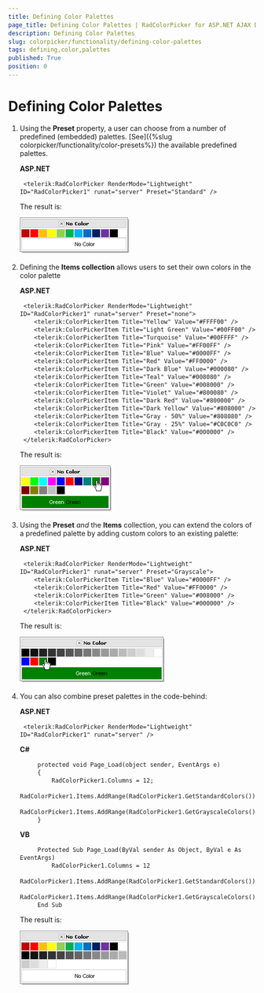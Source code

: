 ```yaml
---
title: Defining Color Palettes
page_title: Defining Color Palettes | RadColorPicker for ASP.NET AJAX Documentation
description: Defining Color Palettes
slug: colorpicker/functionality/defining-color-palettes
tags: defining,color,palettes
published: True
position: 0
---
```


# Defining Color Palettes





1. Using the **Preset** property, a user can choose from a number of predefined (embedded) palettes. [See]({%slug colorpicker/functionality/color-presets%}) the available predefined palettes.

	__ASP.NET__

		<telerik:RadColorPicker RenderMode="Lightweight" ID="RadColorPicker1" runat="server" Preset="Standard" />
		

	The result is:
	
	![](images/radcolorpicker001.png)

1. Defining the **Items collection** allows users to set their own colors in the color palette

	__ASP.NET__
	
		<telerik:RadColorPicker RenderMode="Lightweight" ID="RadColorPicker1" runat="server" Preset="none">
		   <telerik:ColorPickerItem Title="Yellow" Value="#FFFF00" />
		   <telerik:ColorPickerItem Title="Light Green" Value="#00FF00" />
		   <telerik:ColorPickerItem Title="Turquoise" Value="#00FFFF" />
		   <telerik:ColorPickerItem Title="Pink" Value="#FF00FF" />
		   <telerik:ColorPickerItem Title="Blue" Value="#0000FF" />
		   <telerik:ColorPickerItem Title="Red" Value="#FF0000" />
		   <telerik:ColorPickerItem Title="Dark Blue" Value="#000080" />
		   <telerik:ColorPickerItem Title="Teal" Value="#008080" />
		   <telerik:ColorPickerItem Title="Green" Value="#008000" />
		   <telerik:ColorPickerItem Title="Violet" Value="#800080" />
		   <telerik:ColorPickerItem Title="Dark Red" Value="#800000" />
		   <telerik:ColorPickerItem Title="Dark Yellow" Value="#808000" />
		   <telerik:ColorPickerItem Title="Gray - 50%" Value="#808080" />
		   <telerik:ColorPickerItem Title="Gray - 25%" Value="#C0C0C0" />
		   <telerik:ColorPickerItem Title="Black" Value="#000000" />
		</telerik:RadColorPicker> 


	The result is:
	
	![](images/radcolorpicker002.png)

1. Using the **Preset** *and* the **Items** collection, you can extend the colors of a predefined palette by adding custom colors to an existing palette:

	__ASP.NET__

		<telerik:RadColorPicker RenderMode="Lightweight" ID="RadColorPicker1" runat="server" Preset="Grayscale">
		   <telerik:ColorPickerItem Title="Blue" Value="#0000FF" />
		   <telerik:ColorPickerItem Title="Red" Value="#FF0000" />
		   <telerik:ColorPickerItem Title="Green" Value="#008000" />
		   <telerik:ColorPickerItem Title="Black" Value="#000000" />
		</telerik:RadColorPicker> 


	The result is:
	
	![](images/radcolorpicker003.png)

1. You can also combine preset palettes in the code-behind:

	__ASP.NET__
	     
		<telerik:RadColorPicker RenderMode="Lightweight" ID="RadColorPicker1" runat="server" />
		
	__C#__

			protected void Page_Load(object sender, EventArgs e)
			{
				RadColorPicker1.Columns = 12;
				RadColorPicker1.Items.AddRange(RadColorPicker1.GetStandardColors());
				RadColorPicker1.Items.AddRange(RadColorPicker1.GetGrayscaleColors());
			} 

	__VB__

			Protected Sub Page_Load(ByVal sender As Object, ByVal e As EventArgs)
				RadColorPicker1.Columns = 12
				RadColorPicker1.Items.AddRange(RadColorPicker1.GetStandardColors())
				RadColorPicker1.Items.AddRange(RadColorPicker1.GetGrayscaleColors())
			End Sub


	The result is:
	
	![](images/radcolorpicker004.png)
